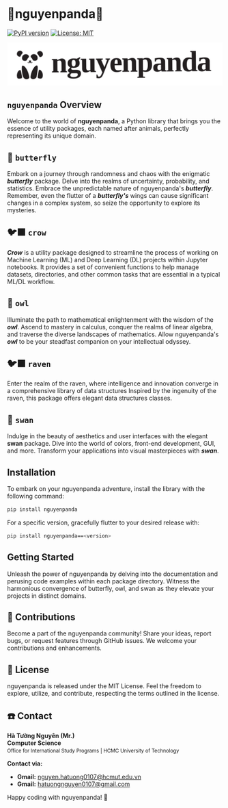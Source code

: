 # 🐼nguyenpanda🐼

[![PyPI version](https://badge.fury.io/py/nguyenpanda.svg)](https://badge.fury.io/py/nguyenpanda)
[![License: MIT](https://img.shields.io/badge/License-MIT-yellow.svg)](https://opensource.org/licenses/MIT)

<!DOCTYPE html>
<html lang="en">
    <body>
        <p><img alt="nguyenpanda logo" src="logo/canva.svg" /></p>
    </body>
</html>

## `nguyenpanda` Overview

Welcome to the world of **nguyenpanda**, a Python library that brings you the essence of utility packages,
each named after animals, perfectly representing its unique domain.

## 🦋 `butterfly`

Embark on a journey through randomness and chaos with the enigmatic **_butterfly_** package.
Delve into the realms of uncertainty, probability, and statistics.
Embrace the unpredictable nature of nguyenpanda's **_butterfly_**.
Remember, even the flutter of a **_butterfly's_** wings can cause significant changes in a complex system,
so seize the opportunity to explore its mysteries.

## 🐦‍⬛ `crow`

**_Crow_** is a utility package designed to streamline the process of working
on Machine Learning (ML) and Deep Learning (DL) projects within Jupyter notebooks.
It provides a set of convenient functions to help manage datasets, directories,
and other common tasks that are essential in a typical ML/DL workflow.

## 🦉 `owl`

Illuminate the path to mathematical enlightenment with the wisdom of the **_owl_**.
Ascend to mastery in calculus, conquer the realms of linear algebra,
and traverse the diverse landscapes of mathematics.
Allow nguyenpanda's **_owl_** to be your steadfast companion on your intellectual odyssey.

## 🐦‍⬛ `raven`

Enter the realm of the raven, where intelligence and innovation
converge in a comprehensive library of data structures
Inspired by the ingenuity of the raven, this package offers elegant data structures classes.

## 🦢 `swan`

Indulge in the beauty of aesthetics and user interfaces with the elegant **swan** package.
Dive into the world of colors, front-end development, GUI, and more.
Transform your applications into visual masterpieces with **_swan_**.

## Installation

To embark on your nguyenpanda adventure, install the library with the following command:

```bash
pip install nguyenpanda
```

For a specific version, gracefully flutter to your desired release with:

```bash
pip install nguyenpanda==<version>
```

## Getting Started

Unleash the power of nguyenpanda by delving into the documentation and perusing code examples within each package directory.
Witness the harmonious convergence of butterfly, owl, and swan as they elevate your projects in distinct domains.

## 🤝 Contributions

Become a part of the nguyenpanda community! Share your ideas, report bugs, or request features through GitHub issues. We welcome
your contributions and enhancements.

## 🪪 License

nguyenpanda is released under the MIT License. Feel the freedom to explore, utilize, and contribute, respecting the terms outlined
in the license.

## ☎️ Contact

**Hà Tường Nguyên (Mr.)**  
**Computer Science**  
<small>Office for International Study Programs | HCMC University of Technology</small>

**Contact via:**

- **Gmail:** nguyen.hatuong0107@hcmut.edu.vn
- **Gmail:** hatuongnguyen0107@gmail.com

Happy coding with nguyenpanda! 🚀

